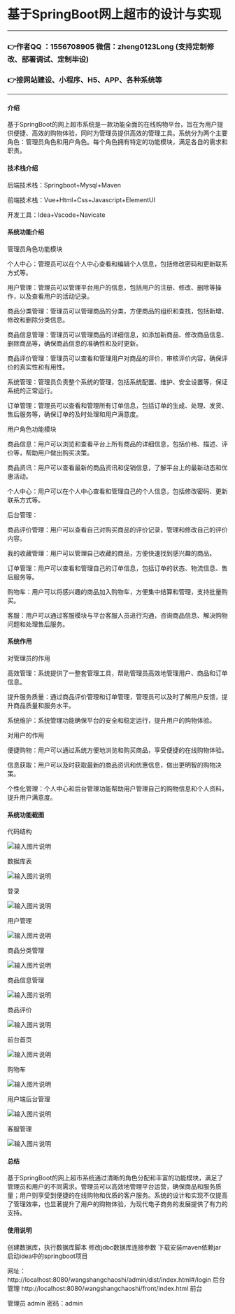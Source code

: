 # 基于SpringBoot网上超市的设计与实现

---
### 👉作者QQ ：1556708905 微信：zheng0123Long (支持定制修改、部署调试、定制毕设)

### 👉接网站建设、小程序、H5、APP、各种系统等

---

#### 介绍

基于SpringBoot的网上超市系统是一款功能全面的在线购物平台，旨在为用户提供便捷、高效的购物体验，同时为管理员提供高效的管理工具。系统分为两个主要角色：管理员角色和用户角色。每个角色拥有特定的功能模块，满足各自的需求和职责。

#### 技术栈介绍

后端技术栈：Springboot+Mysql+Maven

前端技术栈：Vue+Html+Css+Javascript+ElementUI

开发工具：Idea+Vscode+Navicate


#### 系统功能介绍

管理员角色功能模块

个人中心：管理员可以在个人中心查看和编辑个人信息，包括修改密码和更新联系方式等。

用户管理：管理员可以管理平台用户的信息，包括用户的注册、修改、删除等操作，以及查看用户的活动记录。

商品分类管理：管理员可以管理商品的分类，方便商品的组织和查找，包括新增、修改和删除分类信息。

商品信息管理：管理员可以管理商品的详细信息，如添加新商品、修改商品信息、删除商品等，确保商品信息的准确性和及时更新。

商品评价管理：管理员可以查看和管理用户对商品的评价，审核评价内容，确保评价的真实性和有用性。

系统管理：管理员负责整个系统的管理，包括系统配置、维护、安全设置等，保证系统的正常运行。

订单管理：管理员可以查看和管理所有订单信息，包括订单的生成、处理、发货、售后服务等，确保订单的及时处理和用户满意度。

用户角色功能模块

商品信息：用户可以浏览和查看平台上所有商品的详细信息，包括价格、描述、评价等，帮助用户做出购买决策。

商品资讯：用户可以查看最新的商品资讯和促销信息，了解平台上的最新动态和优惠活动。

个人中心：用户可以在个人中心查看和管理自己的个人信息，包括修改密码、更新联系方式等。

后台管理：

商品评价管理：用户可以查看自己对购买商品的评价记录，管理和修改自己的评价内容。

我的收藏管理：用户可以管理自己收藏的商品，方便快速找到感兴趣的商品。

订单管理：用户可以查看和管理自己的订单信息，包括订单的状态、物流信息、售后服务等。

购物车：用户可以将感兴趣的商品加入购物车，方便集中结算和管理，支持批量购买。

客服：用户可以通过客服模块与平台客服人员进行沟通，咨询商品信息、解决购物问题和处理售后服务。

#### 系统作用

对管理员的作用

高效管理：系统提供了一整套管理工具，帮助管理员高效地管理用户、商品和订单信息。

提升服务质量：通过商品评价管理和订单管理，管理员可以及时了解用户反馈，提升商品质量和服务水平。

系统维护：系统管理功能确保平台的安全和稳定运行，提升用户的购物体验。

对用户的作用

便捷购物：用户可以通过系统方便地浏览和购买商品，享受便捷的在线购物体验。

信息获取：用户可以及时获取最新的商品资讯和优惠信息，做出更明智的购物决策。

个性化管理：个人中心和后台管理功能帮助用户管理自己的购物信息和个人资料，提升用户满意度。

#### 系统功能截图

代码结构

![输入图片说明](images/88a94642857f2b41993a647dc965d79.png)

数据库表

![输入图片说明](images/67c8f597b462bc3dcf4fb7b27a4bdcc.png)

登录

![输入图片说明](images/d4bfdd81d80285173f419bb1d9a6634.png)

用户管理

![输入图片说明](images/b4bf913d7b9e2af98af4438b744cbcd.png)

商品分类管理

![输入图片说明](images/839d37fae57a746734c2626667071dd.png)

商品信息管理

![输入图片说明](images/82069468901cf0d06f4fed842eb08b3.png)

商品评价

![输入图片说明](images/e459b798f23d176897fc26dc235bb87.png)

前台首页

![输入图片说明](images/a5d57a816bb1b206f0a52104ee4ffb3.png)

购物车

![输入图片说明](images/a3a1a2859a34005b90a2f2ab84c39a6.png)

用户端后台管理

![输入图片说明](images/fb514bfa8599c8e57c326d84057c37c.png)

客服管理

![输入图片说明](images/fec2383803081c8045b6ca51599df1e.png)

#### 总结

基于SpringBoot的网上超市系统通过清晰的角色分配和丰富的功能模块，满足了管理员和用户的不同需求。管理员可以高效地管理平台运营，确保商品和服务质量；用户则享受到便捷的在线购物和优质的客户服务。系统的设计和实现不仅提高了管理效率，也显著提升了用户的购物体验，为现代电子商务的发展提供了有力的支持。

#### 使用说明

创建数据库，执行数据库脚本 修改jdbc数据库连接参数 下载安装maven依赖jar 启动idea中的springboot项目

网址：http://localhost:8080/wangshangchaoshi/admin/dist/index.html#/login 后台管理 http://localhost:8080/wangshangchaoshi/front/index.html 前台

管理员  admin  密码：admin   



